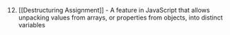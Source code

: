 12. [[Destructuring Assignment]] - A feature in JavaScript that allows unpacking values from arrays, or properties from objects, into distinct variables